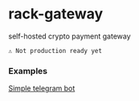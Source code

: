 # rack-gateway
 self-hosted crypto payment gateway 

```
⚠️ Not production ready yet
```

### Examples
   [Simple telegram bot](https://github.com/rackpay/rack-gateway/tree/main/examples/simple-telegram-bot)    
